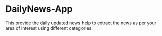 # DailyNews-App
This provide the daily updated news help to extract the news as per your area of interest using different categories. 
